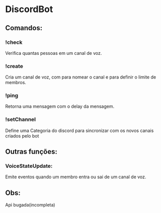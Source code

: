 # DiscordBot

## Comandos:

### !check
Verifica quantas pessoas em um canal de voz.

### !create <nome> <n>
Cria um canal de voz, com <nome> para nomear o canal e <n> para definir o limite de membros.

### !ping
Retorna uma mensagem com o delay da mensagem.

### !setChannel <id-categoria>
Define uma Categoria do discord para sincronizar com os novos canais criados pelo bot

## Outras funções:

### VoiceStateUpdate:
Emite eventos quando um membro entra ou sai de um canal de voz.

## Obs:
Api bugada(incompleta)